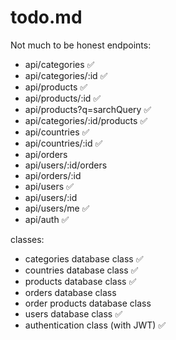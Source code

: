 # todo.md
Not much to be honest
endpoints:
 - api/categories ✅
 - api/categories/:id ✅
 - api/products ✅
 - api/products/:id ✅
 - api/products?q=sarchQuery ✅
 - api/categories/:id/products ✅
 - api/countries ✅
 - api/countries/:id ✅
 - api/orders
 - api/users/:id/orders
 - api/orders/:id
 - api/users ✅
 - api/users/:id 
 - api/users/me ✅
 - api/auth ✅

classes:
 - categories database class ✅
 - countries database class ✅
 - products database class ✅
 - orders database class
 - order products database class
 - users database class ✅
 - authentication class (with JWT) ✅
